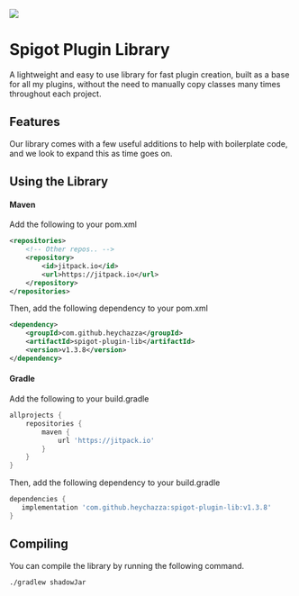 [![](https://jitpack.io/v/heychazza/spigot-plugin-lib.svg)](https://jitpack.io/#heychazza/spigot-plugin-lib)

# Spigot Plugin Library
A lightweight and easy to use library for fast plugin creation, built as a base for all my plugins, without the need to manually copy classes many times throughout each project.

## Features
Our library comes with a few useful additions to help with boilerplate code, and we look to expand this as time goes on.

## Using the Library

#### Maven
Add the following to your pom.xml
```xml
<repositories>
    <!-- Other repos.. -->
    <repository>
        <id>jitpack.io</id>
        <url>https://jitpack.io</url>
    </repository>
</repositories>
```

Then, add the following dependency to your pom.xml
```xml
<dependency>
    <groupId>com.github.heychazza</groupId>
    <artifactId>spigot-plugin-lib</artifactId>
    <version>v1.3.8</version>
</dependency>
```

#### Gradle
Add the following to your build.gradle
```groovy
allprojects {
    repositories {
        maven {
            url 'https://jitpack.io'
        }
    }
}
```

Then, add the following dependency to your build.gradle
```groovy
dependencies {
   implementation 'com.github.heychazza:spigot-plugin-lib:v1.3.8'
}
```

## Compiling
You can compile the library by running the following command.
```bash
./gradlew shadowJar
```
